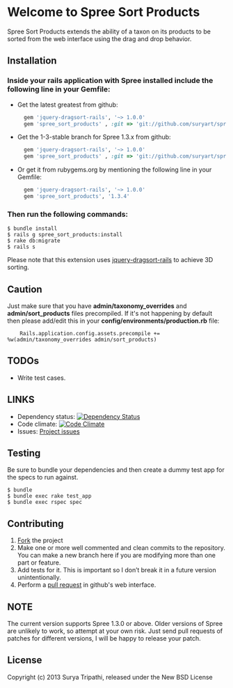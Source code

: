 # Welcome to Spree Sort Products

Spree Sort Products extends the ability of a taxon on its products to be sorted from the web interface using the drag and drop behavior.

## Installation

### Inside your rails application with Spree installed include the following line in your Gemfile:
  * Get the latest greatest from github: 
    
      ```ruby
        gem 'jquery-dragsort-rails', '~> 1.0.0'
        gem 'spree_sort_products' , :git => 'git://github.com/suryart/spree_sort_products.git'
      ```

  * Get the 1-3-stable branch for Spree 1.3.x from github: 
    
      ```ruby
        gem 'jquery-dragsort-rails', '~> 1.0.0'
        gem 'spree_sort_products' , :git => 'git://github.com/suryart/spree_sort_products.git', :branch => '1-3-stable'
      ```

  * Or get it from rubygems.org by mentioning the following line in your Gemfile:
    
      ```ruby 
        gem 'jquery-dragsort-rails', '~> 1.0.0'
        gem 'spree_sort_products', '1.3.4'
      ```

### Then run the following commands: 

    $ bundle install
    $ rails g spree_sort_products:install 
    $ rake db:migrate
    $ rails s 
    

Please note that this extension uses [jquery-dragsort-rails](https://github.com/suryart/jquery-dragsort-rails) to achieve 3D sorting.

## Caution

Just make sure that you have **admin/taxonomy_overrides** and **admin/sort_products** files precompiled. If it's not happening by default then please add/edit this in your **config/environments/production.rb** file:

        Rails.application.config.assets.precompile += %w(admin/taxonomy_overrides admin/sort_products)

## TODOs

* Write test cases.

## LINKS

* Dependency status: [![Dependency Status](https://gemnasium.com/suryart/spree_sort_products.png)](https://gemnasium.com/suryart/spree_sort_products)
* Code climate: [![Code Climate](https://codeclimate.com/github/suryart/spree_sort_products.png)](https://codeclimate.com/github/suryart/spree_sort_products)
* Issues: [Project issues](https://github.com/suryart/spree_active_sale/issues)

## Testing

Be sure to bundle your dependencies and then create a dummy test app for the specs to run against.

    $ bundle
    $ bundle exec rake test_app
    $ bundle exec rspec spec

## Contributing

1. [Fork](https://help.github.com/articles/fork-a-repo) the project
2. Make one or more well commented and clean commits to the repository. You can make a new branch here if you are modifying more than one part or feature.
3. Add tests for it. This is important so I don’t break it in a future version unintentionally.
4. Perform a [pull request](https://help.github.com/articles/using-pull-requests) in github's web interface.

## NOTE

The current version supports Spree 1.3.0 or above. Older versions of Spree are unlikely to work, so attempt at your own risk. Just send pull requests of patches for different versions, I will be happy to release your patch.

## License
Copyright (c) 2013 Surya Tripathi, released under the New BSD License
